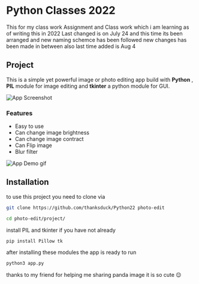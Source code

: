 # Python Classes 2022
This for my class work Assignment and Class work which i am learning as of writing this in 2022
Last changed is on July 24 and this time its been arranged and new naming schemce has been followed
new changes has been made in between also
last time added is Aug 4

## Project
This is a simple yet powerful image or photo editing app build with **Python** , **PIL** module for image editing and **tkinter** a python module for GUI.

![App Screenshot](https://github.com/thanksduck/Python22/blob/d16bcee13ec1efe52984a5020f108ced61129f55/project/Screenshot.png)
### Features

- Easy to use
- Can change image brightness
- Can change image contract
- Can Flip image
- Blur filter



![App Demo gif](https://github.com/thanksduck/Python22/blob/d16bcee13ec1efe52984a5020f108ced61129f55/project/demo.gif)

## Installation
to use this project you need to clone via
```bash
git clone https://github.com/thanksduck/Python22 photo-edit
```
```bash
cd photo-edit/project/
```
install PIL and tkinter if you have not already
```bash
pip install Pillow tk
```

after installing these modules the app is ready to run
```bash
python3 app.py
```
thanks to my friend for helping me sharing panda image it is so cute 😌